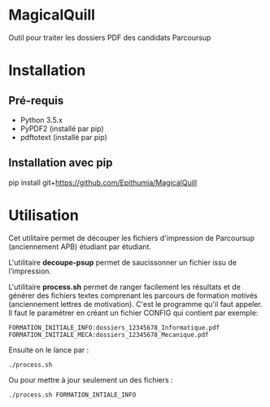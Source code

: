 # MagicalQuill
Outil pour traiter les dossiers PDF des candidats Parcoursup

# Installation

## Pré-requis

* Python 3.5.x
* PyPDF2 (installé par pip)
* pdftotext (installé par pip)

## Installation avec pip

pip install git+https://github.com/Epithumia/MagicalQuill

# Utilisation

Cet utilitaire permet de découper les fichiers d'impression de Parcoursup
(anciennement APB) étudiant par étudiant.

L'utilitaire **decoupe-psup** permet de saucissonner un fichier issu
de l'impression.

L'utilitaire **process.sh** permet de ranger facilement les résultats et de
générer des fichiers textes comprenant les parcours de formation motivés
(anciennement lettres de motivation). C'est le programme qu'il faut appeler.
Il faut le paramétrer en créant un fichier CONFIG qui contient par exemple:

    FORMATION_INITIALE_INFO:dossiers_12345678_Informatique.pdf
    FORMATION_INITIALE_MECA:dossiers_12345678_Mecanique.pdf

Ensuite on le lance par :

    ./process.sh

Ou pour mettre à jour seulement un des fichiers :

    ./process.sh FORMATION_INTIALE_INFO

